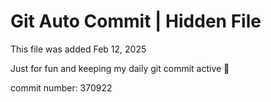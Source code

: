 # Git Auto Commit | Hidden File

This file was added Feb 12, 2025

Just for fun and keeping my daily git commit active 🤪

commit number: 370922
